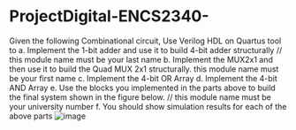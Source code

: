 # ProjectDigital-ENCS2340-
Given the following Combinational circuit, Use Verilog HDL on Quartus tool to
a. Implement the 1-bit adder and use it to build 4-bit adder structurally // this module name must
be your last name
b. Implement the MUX2x1 and then use it to build the Quad MUX 2x1 structurally. this module
name must be your first name
c. Implement the 4-bit OR Array
d. Implement the 4-bit AND Array
e. Use the blocks you implemented in the parts above to build the final system shown in the
figure below. // this module name must be your university number
f. You should show simulation results for each of the above parts
![image](https://user-images.githubusercontent.com/107325485/173225849-3661e836-fa93-4d44-a7a1-591b2d3ed311.png)

